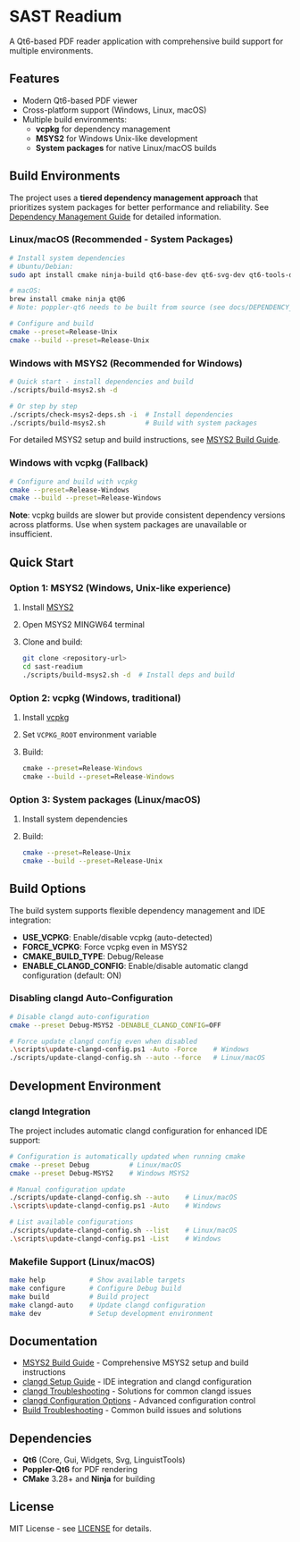 # SAST Readium

A Qt6-based PDF reader application with comprehensive build support for multiple environments.

## Features

- Modern Qt6-based PDF viewer
- Cross-platform support (Windows, Linux, macOS)
- Multiple build environments:
  - **vcpkg** for dependency management
  - **MSYS2** for Windows Unix-like development
  - **System packages** for native Linux/macOS builds

## Build Environments

The project uses a **tiered dependency management approach** that prioritizes system packages for better performance and reliability. See [Dependency Management Guide](docs/DEPENDENCY_MANAGEMENT.md) for detailed information.

### Linux/macOS (Recommended - System Packages)

```bash
# Install system dependencies
# Ubuntu/Debian:
sudo apt install cmake ninja-build qt6-base-dev qt6-svg-dev qt6-tools-dev libpoppler-qt6-dev

# macOS:
brew install cmake ninja qt@6
# Note: poppler-qt6 needs to be built from source (see docs/DEPENDENCY_MANAGEMENT.md)

# Configure and build
cmake --preset=Release-Unix
cmake --build --preset=Release-Unix
```

### Windows with MSYS2 (Recommended for Windows)

```bash
# Quick start - install dependencies and build
./scripts/build-msys2.sh -d

# Or step by step
./scripts/check-msys2-deps.sh -i  # Install dependencies
./scripts/build-msys2.sh          # Build with system packages
```

For detailed MSYS2 setup and build instructions, see [MSYS2 Build Guide](docs/MSYS2-BUILD.md).

### Windows with vcpkg (Fallback)

```bash
# Configure and build with vcpkg
cmake --preset=Release-Windows
cmake --build --preset=Release-Windows
```

**Note**: vcpkg builds are slower but provide consistent dependency versions across platforms. Use when system packages are unavailable or insufficient.

## Quick Start

### Option 1: MSYS2 (Windows, Unix-like experience)

1. Install [MSYS2](https://www.msys2.org/)
2. Open MSYS2 MINGW64 terminal
3. Clone and build:

   ```bash
   git clone <repository-url>
   cd sast-readium
   ./scripts/build-msys2.sh -d  # Install deps and build
   ```

### Option 2: vcpkg (Windows, traditional)

1. Install [vcpkg](https://vcpkg.io/)
2. Set `VCPKG_ROOT` environment variable
3. Build:

   ```cmd
   cmake --preset=Release-Windows
   cmake --build --preset=Release-Windows
   ```

### Option 3: System packages (Linux/macOS)

1. Install system dependencies
2. Build:

   ```bash
   cmake --preset=Release-Unix
   cmake --build --preset=Release-Unix
   ```

## Build Options

The build system supports flexible dependency management and IDE integration:

- **USE_VCPKG**: Enable/disable vcpkg (auto-detected)
- **FORCE_VCPKG**: Force vcpkg even in MSYS2
- **CMAKE_BUILD_TYPE**: Debug/Release
- **ENABLE_CLANGD_CONFIG**: Enable/disable automatic clangd configuration (default: ON)

### Disabling clangd Auto-Configuration

```bash
# Disable clangd auto-configuration
cmake --preset Debug-MSYS2 -DENABLE_CLANGD_CONFIG=OFF

# Force update clangd config even when disabled
.\scripts\update-clangd-config.ps1 -Auto -Force    # Windows
./scripts/update-clangd-config.sh --auto --force   # Linux/macOS
```

## Development Environment

### clangd Integration

The project includes automatic clangd configuration for enhanced IDE support:

```bash
# Configuration is automatically updated when running cmake
cmake --preset Debug          # Linux/macOS
cmake --preset Debug-MSYS2    # Windows MSYS2

# Manual configuration update
./scripts/update-clangd-config.sh --auto    # Linux/macOS
.\scripts\update-clangd-config.ps1 -Auto    # Windows

# List available configurations
./scripts/update-clangd-config.sh --list    # Linux/macOS
.\scripts\update-clangd-config.ps1 -List    # Windows
```

### Makefile Support (Linux/macOS)

```bash
make help           # Show available targets
make configure      # Configure Debug build
make build          # Build project
make clangd-auto    # Update clangd configuration
make dev            # Setup development environment
```

## Documentation

- [MSYS2 Build Guide](docs/MSYS2-BUILD.md) - Comprehensive MSYS2 setup and build instructions
- [clangd Setup Guide](docs/CLANGD-SETUP.md) - IDE integration and clangd configuration
- [clangd Troubleshooting](docs/CLANGD-TROUBLESHOOTING.md) - Solutions for common clangd issues
- [clangd Configuration Options](docs/CLANGD-CONFIG-OPTIONS.md) - Advanced configuration control
- [Build Troubleshooting](docs/MSYS2-BUILD.md#troubleshooting) - Common build issues and solutions

## Dependencies

- **Qt6** (Core, Gui, Widgets, Svg, LinguistTools)
- **Poppler-Qt6** for PDF rendering
- **CMake** 3.28+ and **Ninja** for building

## License

MIT License - see [LICENSE](LICENSE) for details.
